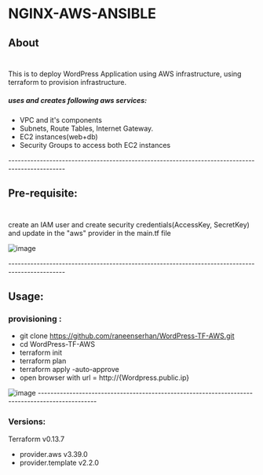 # NGINX-AWS-ANSIBLE <br/>

## About <br/><br/>
This is to deploy WordPress Application using AWS infrastructure, using terraform to provision infrastructure.<br/>
##### uses and creates following aws services:<br/>
* VPC and it's components
* Subnets, Route Tables, Internet Gateway.
* EC2 instances(web+db)
* Security Groups to access both EC2 instances

------------------------------------------------------------------------------------------------<br/>
## Pre-requisite:<br/><br/>
create an IAM user and create security credentials(AccessKey, SecretKey) and update in the "aws" provider in the main.tf file 

![image](https://user-images.githubusercontent.com/82150368/117599520-a34b7c80-b152-11eb-9c43-325851fcac66.png)

------------------------------------------------------------------------------------------------<br/>

## Usage:<br/>
### provisioning :<br/>
* git clone https://github.com/raneenserhan/WordPress-TF-AWS.git
* cd WordPress-TF-AWS
* terraform init
* terraform plan
* terraform apply -auto-approve
* open browser with url = http://{Wordpress.public.ip}
 
![image](https://user-images.githubusercontent.com/82150368/117600166-1bff0880-b154-11eb-9d86-9d54d502d49a.png)
------------------------------------------------------------------------------------------------<br/>
### Versions:
Terraform v0.13.7
* provider.aws v3.39.0
* provider.template v2.2.0


